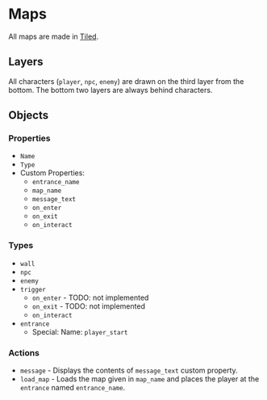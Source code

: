 # Maps

All maps are made in [Tiled](http://www.mapeditor.org/).

## Layers

All characters (`player`, `npc`, `enemy`) are drawn on the third
layer from the bottom.
The bottom two layers are always behind characters.

## Objects

### Properties

* `Name`
* `Type`
* Custom Properties:
    * `entrance_name`
    * `map_name`
    * `message_text`
    * `on_enter`
    * `on_exit`
    * `on_interact`

### Types

* `wall`
* `npc`
* `enemy`
* `trigger`
    * `on_enter` - TODO: not implemented
    * `on_exit` - TODO: not implemented
    * `on_interact`
* `entrance`
    * Special: Name: `player_start`

### Actions

* `message` - Displays the contents of `message_text` custom property.
* `load_map` - Loads the map given in `map_name` and places the
  player at the `entrance` named `entrance_name`.
